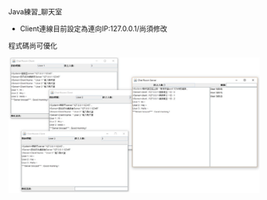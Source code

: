 Java練習_聊天室

* Client連線目前設定為連向IP:127.0.0.1/尚須修改

程式碼尚可優化

![Screenshot](ChatRoom_screenshot_01.jpg?raw=true "Screenshot")
